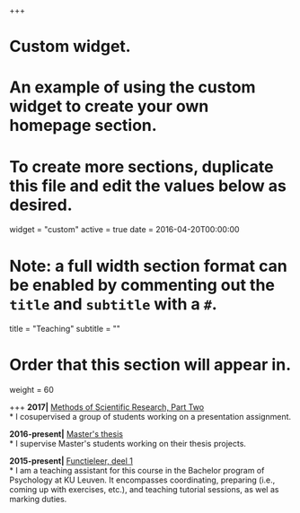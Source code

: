 +++
# Custom widget.
# An example of using the custom widget to create your own homepage section.
# To create more sections, duplicate this file and edit the values below as desired.
widget = "custom"
active = true
date = 2016-04-20T00:00:00

# Note: a full width section format can be enabled by commenting out the `title` and `subtitle` with a `#`.
title = "Teaching"
subtitle = ""

# Order that this section will appear in.
weight = 60

+++
**2017|**
[Methods of Scientific Research, Part Two](https://onderwijsaanbod.kuleuven.be/syllabi/e/P0Q02AE.htm)  
	* I cosupervised a group of students working on a presentation assignment. 

**2016-present|**
[Master's thesis](https://onderwijsaanbod.kuleuven.be/syllabi/n/P0P81AN.htm)  
	* I supervise Master's students working on their thesis projects. 

**2015-present|**
[Functieleer, deel 1](https://onderwijsaanbod.kuleuven.be/syllabi/n/P0M01AN.htm)  
	* I am a teaching assistant for this course in the Bachelor program of Psychology at KU Leuven. It encompasses coordinating, preparing (i.e., coming up with exercises, etc.), and teaching tutorial sessions, as wel as marking duties.
